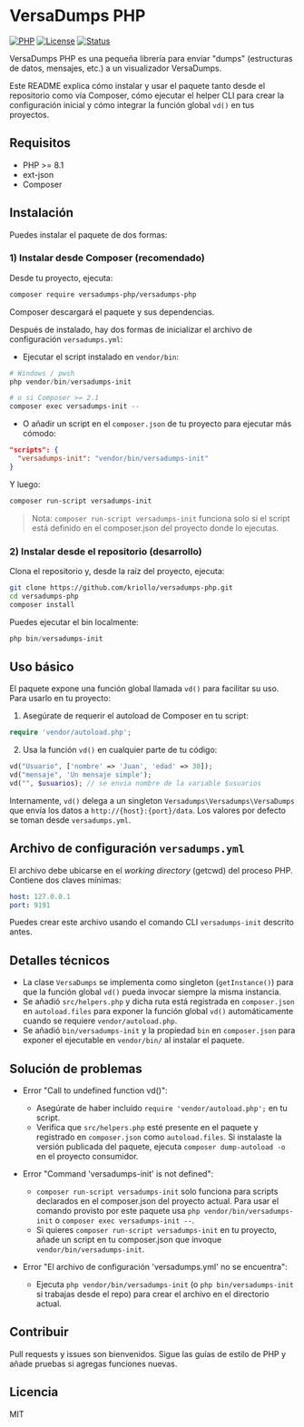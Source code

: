 # VersaDumps PHP
[![PHP](https://img.shields.io/badge/PHP-8.1%2B-777BB4.svg)](#)
[![License](https://img.shields.io/badge/license-MIT-green.svg)](#)
[![Status](https://img.shields.io/badge/status-stable-brightgreen.svg)](#)

VersaDumps PHP es una pequeña librería para enviar "dumps" (estructuras de datos, mensajes, etc.) a un visualizador VersaDumps.

Este README explica cómo instalar y usar el paquete tanto desde el repositorio como vía Composer, cómo ejecutar el helper CLI para crear la configuración inicial y cómo integrar la función global `vd()` en tus proyectos.

## Requisitos

- PHP >= 8.1
- ext-json
- Composer

## Instalación

Puedes instalar el paquete de dos formas:

### 1) Instalar desde Composer (recomendado)

Desde tu proyecto, ejecuta:

```bash
composer require versadumps-php/versadumps-php
```

Composer descargará el paquete y sus dependencias.

Después de instalado, hay dos formas de inicializar el archivo de configuración `versadumps.yml`:

- Ejecutar el script instalado en `vendor/bin`:

```powershell
# Windows / pwsh
php vendor/bin/versadumps-init

# o si Composer >= 2.1
composer exec versadumps-init --
```

- O añadir un script en el `composer.json` de tu proyecto para ejecutar más cómodo:

```json
"scripts": {
  "versadumps-init": "vendor/bin/versadumps-init"
}
```

Y luego:

```bash
composer run-script versadumps-init
```

> Nota: `composer run-script versadumps-init` funciona solo si el script está definido en el composer.json del proyecto donde lo ejecutas.

### 2) Instalar desde el repositorio (desarrollo)

Clona el repositorio y, desde la raíz del proyecto, ejecuta:

```bash
git clone https://github.com/kriollo/versadumps-php.git
cd versadumps-php
composer install
```

Puedes ejecutar el bin localmente:

```powershell
php bin/versadumps-init
```

## Uso básico

El paquete expone una función global llamada `vd()` para facilitar su uso. Para usarlo en tu proyecto:

1. Asegúrate de requerir el autoload de Composer en tu script:

```php
require 'vendor/autoload.php';
```

2. Usa la función `vd()` en cualquier parte de tu código:

```php
vd("Usuario", ['nombre' => 'Juan', 'edad' => 30]);
vd("mensaje", 'Un mensaje simple');
vd("", $usuarios); // se envia nombre de la variable $usuarios
```

Internamente, `vd()` delega a un singleton `Versadumps\Versadumps\VersaDumps` que envía los datos a `http://{host}:{port}/data`. Los valores por defecto se toman desde `versadumps.yml`.

## Archivo de configuración `versadumps.yml`

El archivo debe ubicarse en el *working directory* (getcwd) del proceso PHP. Contiene dos claves mínimas:

```yaml
host: 127.0.0.1
port: 9191
```

Puedes crear este archivo usando el comando CLI `versadumps-init` descrito antes.

## Detalles técnicos

- La clase `VersaDumps` se implementa como singleton (`getInstance()`) para que la función global `vd()` pueda invocar siempre la misma instancia.
- Se añadió `src/helpers.php` y dicha ruta está registrada en `composer.json` en `autoload.files` para exponer la función global `vd()` automáticamente cuando se requiere `vendor/autoload.php`.
- Se añadió `bin/versadumps-init` y la propiedad `bin` en `composer.json` para exponer el ejecutable en `vendor/bin/` al instalar el paquete.

## Solución de problemas

- Error "Call to undefined function vd()":
  - Asegúrate de haber incluido `require 'vendor/autoload.php';` en tu script.
  - Verifica que `src/helpers.php` esté presente en el paquete y registrado en `composer.json` como `autoload.files`. Si instalaste la versión publicada del paquete, ejecuta `composer dump-autoload -o` en el proyecto consumidor.

- Error "Command 'versadumps-init' is not defined":
  - `composer run-script versadumps-init` solo funciona para scripts declarados en el composer.json del proyecto actual. Para usar el comando provisto por este paquete usa `php vendor/bin/versadumps-init` o `composer exec versadumps-init --`.
  - Si quieres `composer run-script versadumps-init` en tu proyecto, añade un script en tu composer.json que invoque `vendor/bin/versadumps-init`.

- Error "El archivo de configuración 'versadumps.yml' no se encuentra":
  - Ejecuta `php vendor/bin/versadumps-init` (o `php bin/versadumps-init` si trabajas desde el repo) para crear el archivo en el directorio actual.

## Contribuir

Pull requests y issues son bienvenidos. Sigue las guías de estilo de PHP y añade pruebas si agregas funciones nuevas.

## Licencia

MIT
